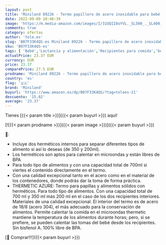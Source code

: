 ```yaml
---
layout: post
title: 'Miniland 89226 - Termo papillero de acero inoxidable para bebé con dos herméticos interiores - Termo para alimentos sólidos de 700ml con dos contenedores. Azul.'
date: 2022-09-09 10:40:39
image: 'https://m.media-amazon.com/images/I/31UQII8oYVL._SL500_._SL400_.jpg'
comments: true
category: ofertas
author: 'tole.es'
slug: 'B07F33K4QS-es Miniland 89226 - Termo papillero de acero inoxidable para...'
sku: 'B07F33K4QS-es'
tags: [ 'Bebé','Lactancia y alimentación','Recipientes para comida','bebé','miniland','🇪🇸', ]
actualPrice: 23.37 EUR
currency: EUR
price: 23.37
comparePrice: 27.5 EUR
prodname: 'Miniland 89226 - Termo papillero de acero inoxidable para bebé con dos herméticos interiores - Termo para alimentos sólidos de 700ml con dos contenedores. Azul.'
country: 'es'
flag: '🇪🇸'
brand: 'Miniland'
buyurl: 'https://www.amazon.es/dp/B07F33K4QS/?tag=tolees-21'
descuento: '15.02'
average: '23.37'
---
```


Tienes [{{< param title >}}]({{< param buyurl >}}) aqui!

[![{{< param prodname >}}]({{< param image >}})]({{< param buyurl >}})

🔎:

- Incluye dos herméticos internos para separar diferentes tipos de alimento si así lo deseas (de 350 y 200ml).
- Los herméticos son aptos para calentar en microondas y están libres de BPA
- Para todo tipo de alimentos y con una capacidad total de 700ml si viertes el contenido directamente en el termo.
- Con una calidad excepcional tanto en el acero como en el material de los contenedores, donde podrás dar la toma de forma práctica.
- THERMETIC AZURE: Termo para papillas y alimentos sólidos con herméticos. Para todo tipo de alimentos. Con una capacidad total de 700 ml y 350 ml más 200 ml en el caso de los dos recipientes interiores. Materiales de una calidad excepcional. El interior del termo es de acero de 18/8 (acero 304), el más adecuado para la conservación de alimentos. Permite calentar la comida en el microondas thermetic mantiene la temperatura de los alimentos durante horas; pero, si se prefiere, se pueden calentar las tomas del bebé desde los recipientes. Sin bisfenol A. 100% libre de BPA.

[🛒 Comprar!!!]({{< param buyurl >}})
